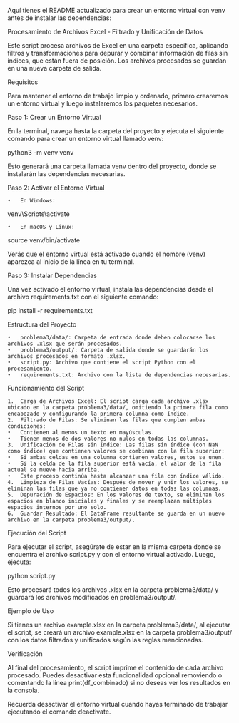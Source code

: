 Aquí tienes el README actualizado para crear un entorno virtual con venv antes de instalar las dependencias:

Procesamiento de Archivos Excel - Filtrado y Unificación de Datos

Este script procesa archivos de Excel en una carpeta específica, aplicando filtros y transformaciones para depurar y combinar información de filas sin índices, que están fuera de posición. Los archivos procesados se guardan en una nueva carpeta de salida.

Requisitos

Para mantener el entorno de trabajo limpio y ordenado, primero crearemos un entorno virtual y luego instalaremos los paquetes necesarios.

Paso 1: Crear un Entorno Virtual

En la terminal, navega hasta la carpeta del proyecto y ejecuta el siguiente comando para crear un entorno virtual llamado venv:

python3 -m venv venv

Esto generará una carpeta llamada venv dentro del proyecto, donde se instalarán las dependencias necesarias.

Paso 2: Activar el Entorno Virtual

	•	En Windows:

venv\Scripts\activate


	•	En macOS y Linux:

source venv/bin/activate



Verás que el entorno virtual está activado cuando el nombre (venv) aparezca al inicio de la línea en tu terminal.

Paso 3: Instalar Dependencias

Una vez activado el entorno virtual, instala las dependencias desde el archivo requirements.txt con el siguiente comando:

pip install -r requirements.txt

Estructura del Proyecto

	•	problema3/data/: Carpeta de entrada donde deben colocarse los archivos .xlsx que serán procesados.
	•	problema3/output/: Carpeta de salida donde se guardarán los archivos procesados en formato .xlsx.
	•	script.py: Archivo que contiene el script Python con el procesamiento.
	•	requirements.txt: Archivo con la lista de dependencias necesarias.

Funcionamiento del Script

	1.	Carga de Archivos Excel: El script carga cada archivo .xlsx ubicado en la carpeta problema3/data/, omitiendo la primera fila como encabezado y configurando la primera columna como índice.
	2.	Filtrado de Filas: Se eliminan las filas que cumplen ambas condiciones:
	•	Contienen al menos un texto en mayúsculas.
	•	Tienen menos de dos valores no nulos en todas las columnas.
	3.	Unificación de Filas sin Índice: Las filas sin índice (con NaN como índice) que contienen valores se combinan con la fila superior:
	•	Si ambas celdas en una columna contienen valores, estos se unen.
	•	Si la celda de la fila superior está vacía, el valor de la fila actual se mueve hacia arriba.
	•	Este proceso continúa hasta alcanzar una fila con índice válido.
	4.	Limpieza de Filas Vacías: Después de mover y unir los valores, se eliminan las filas que ya no contienen datos en todas las columnas.
	5.	Depuración de Espacios: En los valores de texto, se eliminan los espacios en blanco iniciales y finales y se reemplazan múltiples espacios internos por uno solo.
	6.	Guardar Resultado: El DataFrame resultante se guarda en un nuevo archivo en la carpeta problema3/output/.

Ejecución del Script

Para ejecutar el script, asegúrate de estar en la misma carpeta donde se encuentra el archivo script.py y con el entorno virtual activado. Luego, ejecuta:

python script.py

Esto procesará todos los archivos .xlsx en la carpeta problema3/data/ y guardará los archivos modificados en problema3/output/.

Ejemplo de Uso

Si tienes un archivo example.xlsx en la carpeta problema3/data/, al ejecutar el script, se creará un archivo example.xlsx en la carpeta problema3/output/ con los datos filtrados y unificados según las reglas mencionadas.

Verificación

Al final del procesamiento, el script imprime el contenido de cada archivo procesado. Puedes desactivar esta funcionalidad opcional removiendo o comentando la línea print(df_combinado) si no deseas ver los resultados en la consola.

Recuerda desactivar el entorno virtual cuando hayas terminado de trabajar ejecutando el comando deactivate.